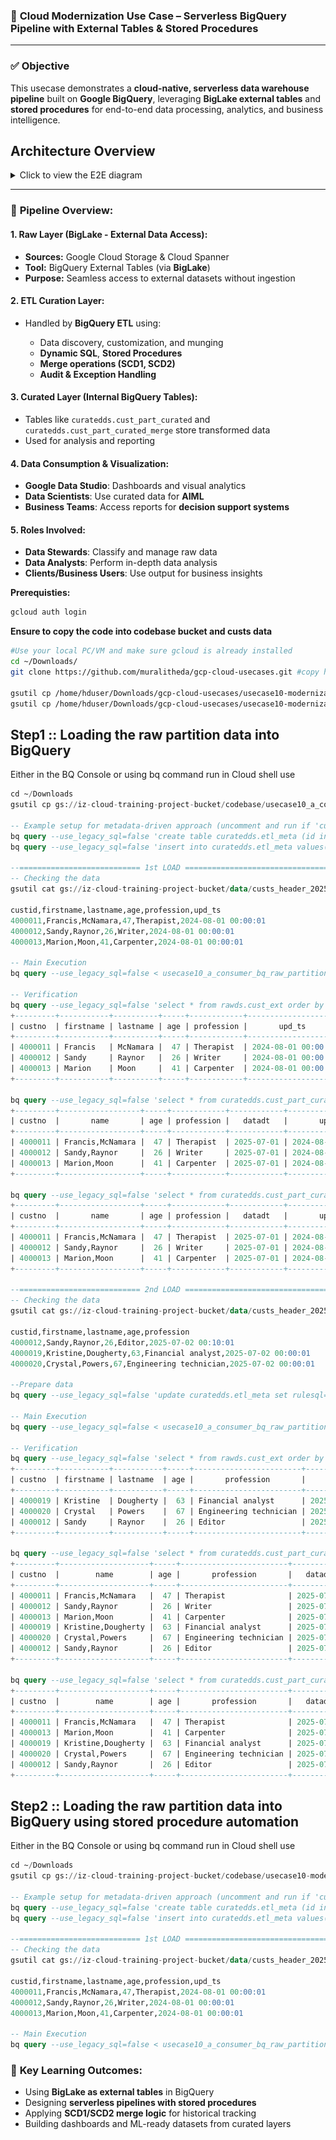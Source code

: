 ### 📌 **Cloud Modernization Use Case – Serverless BigQuery Pipeline with External Tables & Stored Procedures**
---

### ✅ **Objective**

This usecase demonstrates a **cloud-native, serverless data warehouse pipeline** built on **Google BigQuery**, leveraging **BigLake external tables** and **stored procedures** for end-to-end data processing, analytics, and business intelligence.

## Architecture Overview
<details>
  <summary> Click to view the E2E diagram </summary>
  <img src="images/usecase10.png" alt="E2E Diagram">
</details>

---

### 🧩 **Pipeline Overview:**

#### **1. Raw Layer (BigLake - External Data Access):**

* **Sources:** Google Cloud Storage & Cloud Spanner
* **Tool:** BigQuery External Tables (via **BigLake**)
* **Purpose:** Seamless access to external datasets without ingestion

#### **2. ETL Curation Layer:**

* Handled by **BigQuery ETL** using:

  * Data discovery, customization, and munging
  * **Dynamic SQL**, **Stored Procedures**
  * **Merge operations (SCD1, SCD2)**
  * **Audit & Exception Handling**

#### **3. Curated Layer (Internal BigQuery Tables):**

* Tables like `curatedds.cust_part_curated` and `curatedds.cust_part_curated_merge` store transformed data
* Used for analysis and reporting

#### **4. Data Consumption & Visualization:**

* **Google Data Studio**: Dashboards and visual analytics
* **Data Scientists**: Use curated data for **AIML**
* **Business Teams**: Access reports for **decision support systems**

#### **5. Roles Involved:**

* **Data Stewards**: Classify and manage raw data
* **Data Analysts**: Perform in-depth data analysis
* **Clients/Business Users**: Use output for business insights

**Prerequisties:**
```bash
gcloud auth login
```
**Ensure to copy the code into codebase bucket and custs data**
```bash
#Use your local PC/VM and make sure gcloud is already installed
cd ~/Downloads/ 
git clone https://github.com/muralitheda/gcp-cloud-usecases.git #copy his repo url from github  

gsutil cp /home/hduser/Downloads/gcp-cloud-usecases/usecase10-modernization5-gcp-biqquery-serverless-advanced/usecase10_a_consumer_bq_raw_partition_load.sql gs://iz-cloud-training-project-bucket/codebase/
gsutil cp /home/hduser/Downloads/gcp-cloud-usecases/usecase10-modernization5-gcp-biqquery-serverless-advanced/usecase10_b_sp_automation_consumer_bq_raw_partition_load.sql gs://iz-cloud-training-project-bucket/codebase/

```

**Step1 :: Loading the raw partition data into BigQuery**
---

Either in the BQ Console or using bq command run in Cloud shell use
```sql
cd ~/Downloads
gsutil cp gs://iz-cloud-training-project-bucket/codebase/usecase10_a_consumer_bq_raw_partition_load.sql ~/Downloads/

-- Example setup for metadata-driven approach (uncomment and run if 'curatedds.etl_meta' table doesn't exist)
bq query --use_legacy_sql=false 'create table curatedds.etl_meta (id int64,rulesql string);'
bq query --use_legacy_sql=false 'insert into curatedds.etl_meta values(3,"gs://iz-cloud-training-project-bucket/data/custs_header_20250701");'

--=========================== 1st LOAD ================================
-- Checking the data
gsutil cat gs://iz-cloud-training-project-bucket/data/custs_header_20250701

custid,firstname,lastname,age,profession,upd_ts
4000011,Francis,McNamara,47,Therapist,2024-08-01 00:00:01
4000012,Sandy,Raynor,26,Writer,2024-08-01 00:00:01
4000013,Marion,Moon,41,Carpenter,2024-08-01 00:00:01

-- Main Execution
bq query --use_legacy_sql=false < usecase10_a_consumer_bq_raw_partition_load.sql

-- Verification
bq query --use_legacy_sql=false 'select * from rawds.cust_ext order by upd_ts;'
+---------+-----------+----------+-----+------------+---------------------+
| custno  | firstname | lastname | age | profession |       upd_ts        |
+---------+-----------+----------+-----+------------+---------------------+
| 4000011 | Francis   | McNamara |  47 | Therapist  | 2024-08-01 00:00:01 |
| 4000012 | Sandy     | Raynor   |  26 | Writer     | 2024-08-01 00:00:01 |
| 4000013 | Marion    | Moon     |  41 | Carpenter  | 2024-08-01 00:00:01 |
+---------+-----------+----------+-----+------------+---------------------+

bq query --use_legacy_sql=false 'select * from curatedds.cust_part_curated_scd2_append order by upd_ts;'
+---------+------------------+-----+------------+------------+---------------------+
| custno  |       name       | age | profession |   datadt   |       upd_ts        |
+---------+------------------+-----+------------+------------+---------------------+
| 4000011 | Francis,McNamara |  47 | Therapist  | 2025-07-01 | 2024-08-01 00:00:01 |
| 4000012 | Sandy,Raynor     |  26 | Writer     | 2025-07-01 | 2024-08-01 00:00:01 |
| 4000013 | Marion,Moon      |  41 | Carpenter  | 2025-07-01 | 2024-08-01 00:00:01 |
+---------+------------------+-----+------------+------------+---------------------+

bq query --use_legacy_sql=false 'select * from curatedds.cust_part_curated_scd1_merge order by upd_ts;'
+---------+------------------+-----+------------+------------+---------------------+
| custno  |       name       | age | profession |   datadt   |       upd_ts        |
+---------+------------------+-----+------------+------------+---------------------+
| 4000011 | Francis,McNamara |  47 | Therapist  | 2025-07-01 | 2024-08-01 00:00:01 |
| 4000012 | Sandy,Raynor     |  26 | Writer     | 2025-07-01 | 2024-08-01 00:00:01 |
| 4000013 | Marion,Moon      |  41 | Carpenter  | 2025-07-01 | 2024-08-01 00:00:01 |
+---------+------------------+-----+------------+------------+---------------------+

--=========================== 2nd LOAD ================================
-- Checking the data
gsutil cat gs://iz-cloud-training-project-bucket/data/custs_header_20250702

custid,firstname,lastname,age,profession
4000012,Sandy,Raynor,26,Editor,2025-07-02 00:10:01
4000019,Kristine,Dougherty,63,Financial analyst,2025-07-02 00:00:01
4000020,Crystal,Powers,67,Engineering technician,2025-07-02 00:00:01

--Prepare data
bq query --use_legacy_sql=false 'update curatedds.etl_meta set rulesql="gs://iz-cloud-training-project-bucket/data/custs_header_20250702" where id =3'

-- Main Execution
bq query --use_legacy_sql=false < usecase10_a_consumer_bq_raw_partition_load.sql

-- Verification
bq query --use_legacy_sql=false 'select * from rawds.cust_ext order by upd_ts;'
+---------+-----------+-----------+-----+------------------------+---------------------+
| custno  | firstname | lastname  | age |       profession       |       upd_ts        |
+---------+-----------+-----------+-----+------------------------+---------------------+
| 4000019 | Kristine  | Dougherty |  63 | Financial analyst      | 2025-07-02 00:00:01 |
| 4000020 | Crystal   | Powers    |  67 | Engineering technician | 2025-07-02 00:00:01 |
| 4000012 | Sandy     | Raynor    |  26 | Editor                 | 2025-07-02 00:10:01 |
+---------+-----------+-----------+-----+------------------------+---------------------+

bq query --use_legacy_sql=false 'select * from curatedds.cust_part_curated_scd2_append order by upd_ts;'
+---------+--------------------+-----+------------------------+------------+---------------------+
| custno  |        name        | age |       profession       |   datadt   |       upd_ts        |
+---------+--------------------+-----+------------------------+------------+---------------------+
| 4000011 | Francis,McNamara   |  47 | Therapist              | 2025-07-01 | 2024-08-01 00:00:01 |
| 4000012 | Sandy,Raynor       |  26 | Writer                 | 2025-07-01 | 2024-08-01 00:00:01 |
| 4000013 | Marion,Moon        |  41 | Carpenter              | 2025-07-01 | 2024-08-01 00:00:01 |
| 4000019 | Kristine,Dougherty |  63 | Financial analyst      | 2025-07-02 | 2025-07-02 00:00:01 |
| 4000020 | Crystal,Powers     |  67 | Engineering technician | 2025-07-02 | 2025-07-02 00:00:01 |
| 4000012 | Sandy,Raynor       |  26 | Editor                 | 2025-07-02 | 2025-07-02 00:10:01 |
+---------+--------------------+-----+------------------------+------------+---------------------+

bq query --use_legacy_sql=false 'select * from curatedds.cust_part_curated_scd1_merge order by upd_ts;'
+---------+--------------------+-----+------------------------+------------+---------------------+
| custno  |        name        | age |       profession       |   datadt   |       upd_ts        |
+---------+--------------------+-----+------------------------+------------+---------------------+
| 4000011 | Francis,McNamara   |  47 | Therapist              | 2025-07-01 | 2024-08-01 00:00:01 |
| 4000013 | Marion,Moon        |  41 | Carpenter              | 2025-07-01 | 2024-08-01 00:00:01 |
| 4000019 | Kristine,Dougherty |  63 | Financial analyst      | 2025-07-02 | 2025-07-02 00:00:01 |
| 4000020 | Crystal,Powers     |  67 | Engineering technician | 2025-07-02 | 2025-07-02 00:00:01 |
| 4000012 | Sandy,Raynor       |  26 | Editor                 | 2025-07-02 | 2025-07-02 00:10:01 |
+---------+--------------------+-----+------------------------+------------+---------------------+

```

**Step2 :: Loading the raw partition data into BigQuery using stored procedure automation**
---

Either in the BQ Console or using bq command run in Cloud shell use
```sql
cd ~/Downloads
gsutil cp gs://iz-cloud-training-project-bucket/codebase/usecase10-modernization5-gcp-biqquery-serverless-advanced/usecase10_b_sp_automation_consumer_bq_raw_partition_load.sql ~/Downloads/

-- Example setup for metadata-driven approach (uncomment and run if 'curatedds.etl_meta' table doesn't exist)
bq query --use_legacy_sql=false 'create table curatedds.etl_meta (id int64,rulesql string);'
bq query --use_legacy_sql=false 'insert into curatedds.etl_meta values(3,"gs://iz-cloud-training-project-bucket/data/custs_header_20250701");'

--=========================== 1st LOAD ================================
-- Checking the data
gsutil cat gs://iz-cloud-training-project-bucket/data/custs_header_20250701

custid,firstname,lastname,age,profession,upd_ts
4000011,Francis,McNamara,47,Therapist,2024-08-01 00:00:01
4000012,Sandy,Raynor,26,Writer,2024-08-01 00:00:01
4000013,Marion,Moon,41,Carpenter,2024-08-01 00:00:01

-- Main Execution
bq query --use_legacy_sql=false < usecase10_a_consumer_bq_raw_partition_load.sql
```


### 🎯 **Key Learning Outcomes:**

* Using **BigLake as external tables** in BigQuery
* Designing **serverless pipelines with stored procedures**
* Applying **SCD1/SCD2 merge logic** for historical tracking
* Building dashboards and ML-ready datasets from curated layers

